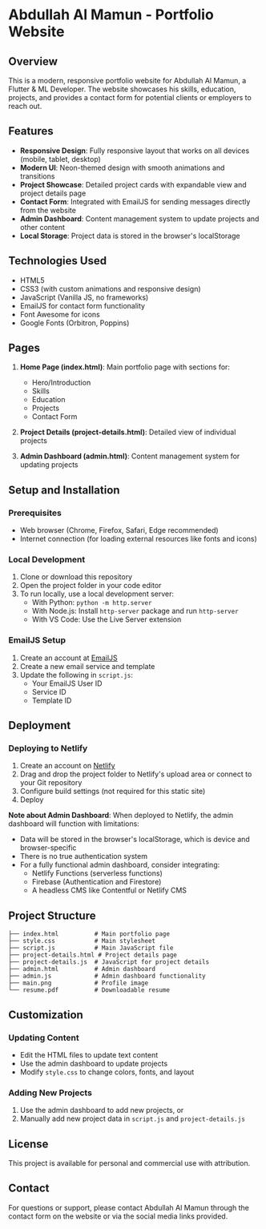 # Abdullah Al Mamun - Portfolio Website

## Overview
This is a modern, responsive portfolio website for Abdullah Al Mamun, a Flutter & ML Developer. The website showcases his skills, education, projects, and provides a contact form for potential clients or employers to reach out.

## Features
- **Responsive Design**: Fully responsive layout that works on all devices (mobile, tablet, desktop)
- **Modern UI**: Neon-themed design with smooth animations and transitions
- **Project Showcase**: Detailed project cards with expandable view and project details page
- **Contact Form**: Integrated with EmailJS for sending messages directly from the website
- **Admin Dashboard**: Content management system to update projects and other content
- **Local Storage**: Project data is stored in the browser's localStorage

## Technologies Used
- HTML5
- CSS3 (with custom animations and responsive design)
- JavaScript (Vanilla JS, no frameworks)
- EmailJS for contact form functionality
- Font Awesome for icons
- Google Fonts (Orbitron, Poppins)

## Pages
1. **Home Page (index.html)**: Main portfolio page with sections for:
   - Hero/Introduction
   - Skills
   - Education
   - Projects
   - Contact Form

2. **Project Details (project-details.html)**: Detailed view of individual projects

3. **Admin Dashboard (admin.html)**: Content management system for updating projects

## Setup and Installation

### Prerequisites
- Web browser (Chrome, Firefox, Safari, Edge recommended)
- Internet connection (for loading external resources like fonts and icons)

### Local Development
1. Clone or download this repository
2. Open the project folder in your code editor
3. To run locally, use a local development server:
   - With Python: `python -m http.server`
   - With Node.js: Install `http-server` package and run `http-server`
   - With VS Code: Use the Live Server extension

### EmailJS Setup
1. Create an account at [EmailJS](https://www.emailjs.com/)
2. Create a new email service and template
3. Update the following in `script.js`:
   - Your EmailJS User ID
   - Service ID
   - Template ID

## Deployment

### Deploying to Netlify
1. Create an account on [Netlify](https://www.netlify.com/)
2. Drag and drop the project folder to Netlify's upload area or connect to your Git repository
3. Configure build settings (not required for this static site)
4. Deploy

**Note about Admin Dashboard**: When deployed to Netlify, the admin dashboard will function with limitations:
- Data will be stored in the browser's localStorage, which is device and browser-specific
- There is no true authentication system
- For a fully functional admin dashboard, consider integrating:
  - Netlify Functions (serverless functions)
  - Firebase (Authentication and Firestore)
  - A headless CMS like Contentful or Netlify CMS

## Project Structure
```
├── index.html          # Main portfolio page
├── style.css           # Main stylesheet
├── script.js           # Main JavaScript file
├── project-details.html # Project details page
├── project-details.js  # JavaScript for project details
├── admin.html          # Admin dashboard
├── admin.js            # Admin dashboard functionality
├── main.png            # Profile image
└── resume.pdf          # Downloadable resume
```

## Customization

### Updating Content
- Edit the HTML files to update text content
- Use the admin dashboard to update projects
- Modify `style.css` to change colors, fonts, and layout

### Adding New Projects
1. Use the admin dashboard to add new projects, or
2. Manually add new project data in `script.js` and `project-details.js`

## License
This project is available for personal and commercial use with attribution.

## Contact
For questions or support, please contact Abdullah Al Mamun through the contact form on the website or via the social media links provided.